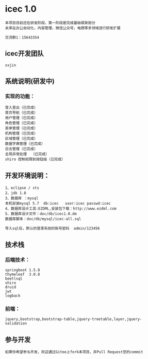 # icec 1.0

	本项目目前还在研发阶段，第一阶段是完成基础框架部分
	未来在办公自动化，内容管理，微信公众号，电商等多领域进行研发扩展
	
	交流群1：15643354
	
## icec开发团队
	xxjin 
## 系统说明(研发中)
###	实现的功能：
	登入登出（已完成）
	首页导航（已完成）
	用户管理（已完成）
	角色管理（已完成）
	菜单管理（已完成）
	机构管理（已完成）
	区域管理（已完成）
	数据字典管理（已完成）
	日志管理（已完成）
	全局异常处理  （已完成）
	shiro 控制权限到按钮级（已完成）
## 开发环境说明：
	1、eclipse / sts
	2、jdk 1.8
	3、数据库 ：mysql  
	本机安装mysql 5.7  db:icec   user:icec passwd:icec
	4、数据库设计工具:EZDML,安装包下载：http://www.ezdml.com
	5、数据库设计文件：doc/db/icec1.0.dm
	数据库脚本：doc/db/mysql/icec-all.sql
	
	导入sql后，默认的登录系统的账号密码  admin/123456
	
## 技术栈 
### 后端技术：
	springboot 1.5.8
	thymeleaf  3.0.8
	beetlsql    
	shiro
	druid
	jwt
	logback 
  
### 前端：
	jquery,bootstrap,bootstrap-table,jquery-treetable,layer,jquery-validation
  
  
## 参与开发

	如果你希望参与开发，欢迎通过Gitee上fork本项目，并Pull Request您的commit    



	
	
	
